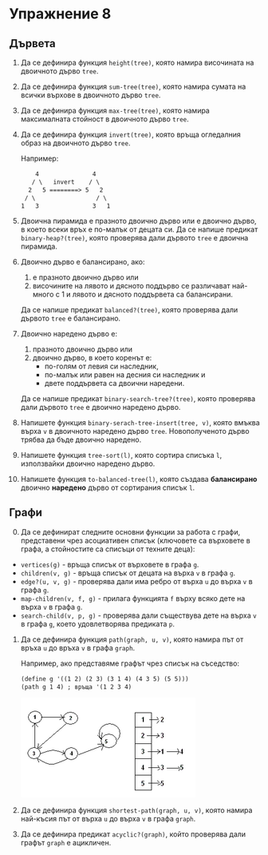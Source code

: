 Упражнение 8
============

Дървета
-------

1. Да се дефинира функция `height(tree)`, която
намира височината на двоичното дърво `tree`.

2. Да се дефинира функция `sum-tree(tree)`, която
намира сумата на всички върхове в двоичното дърво `tree`.

3. Да се дефинира функция `max-tree(tree)`, която
намира максималната стойност в двоичното дърво `tree`.

4. Да се дефинира функция `invert(tree)`, която
връща огледалния образ на двоичното дърво `tree`.

   Например:
   ```
       4               4
      / \   invert    / \
     2   5 ========> 5   2
    / \                 / \
   1   3               3   1
   ```

5. Двоична пирамида е празното двоично дърво или е двоично дърво, в което всеки
връх е по-малък от децата си. Да се напише предикат `binary-heap?(tree)`, която
проверява дали дървото `tree` е двоична пирамида.

6. Двоично дърво е балансирано, ако:
   1. е празното двоично дърво или
   2. височините на лявото и дясното поддърво се различават най-много с 1 и
   лявото и дясното поддървета са балансирани.

   Да се напише предикат `balanced?(tree)`, която
   проверява дали дървото `tree` е балансирано.

7. Двоично наредено дърво е:
   1. празното двоично дърво или
   2. двоично дърво, в което коренът е:
      - по-голям от левия си наследник,
      - по-малък или равен на десния си наследник и
      - двете поддървета са двоични наредени.

   Да се напише предикат `binary-search-tree?(tree)`, която
   проверява дали дървото `tree` е двоично наредено дърво.

8. Напишете функция `binary-serach-tree-insert(tree, v)`, която
вмъква върха `v` в двоичното наредено дърво `tree`.
Новополученото дърво трябва да бъде двоично наредено.

9. Напишете функция `tree-sort(l)`, която сортира списъка `l`, използвайки
двоично наредено дърво.

10. Напишете функция `to-balanced-tree(l)`, която създава
**балансирано** двоично **наредено** дърво от сортирания списък `l`.

Графи
-----

0. Да се дефинират следните основни функции за работа с графи, представени
чрез асоциативен списък (ключовете са върховете в графа, а стойностите са
списъци от техните деца):
- `vertices(g)` - връща списък от върховете в графа `g`.
- `children(v, g)` - връща списък от децата на върха `v` в графа `g`.
- `edge?(u, v, g)` - проверява дали има ребро от върха `u` до върха `v`
в графа `g`.
- `map-children(v, f, g)` - прилага функцията `f` върху всяко дете на върха `v`
в графа `g`.
- `search-child(v, p, g)` - проверява дали съществува дете на върха `v`
в графа `g`, което удовлетворява предиката `p`.

1. Да се дефинира функция `path(graph, u, v)`, която
намира път от връха `u` до връха `v` в графа `graph`.

   Например, ако представяме графът чрез списък на съседство:
   ```
   (define g '((1 2) (2 3) (3 1 4) (4 3 5) (5 5)))
   (path g 1 4) ; връща '(1 2 3 4)
   ```

   ![](images/adjacency-list.gif)

2. Да се дефинира функция `shortest-path(graph, u, v)`, която
намира най-късия път от върха `u` до върха `v` в графа `graph`.

3. Да се дефинира предикат `acyclic?(graph)`, който
проверява дали графът `graph` е ацикличен.
